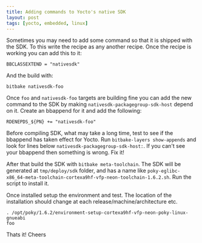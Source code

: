```yaml
---
title: Adding commands to Yocto's native SDK
layout: post
tags: [yocto, embedded, linux]
---
```


Sometimes you may need to add some command so that it is
shipped with the SDK. To this write the recipe as any another
recipe. Once the recipe is working you can add this to it:

```
BBCLASSEXTEND = "nativesdk"
```

And the build with:

```
bitbake nativesdk-foo
```

Once `foo` and `nativesdk-foo` targets are
building fine you can add the new command to the SDK by
making `nativesdk-packagegroup-sdk-host` depend on it. Create
an bbappend for it and add the following:

``` meta-foolayer/recipes-core/packagegroup/nativesdk-packagegroup-sdk-host.bbappend
RDENEPDS_${PN} += "nativesdk-foo"
```

Before compiling SDK, what may take a long time, test to see if
the bbappend has taken effect for Yocto. Run `bitbake-layers show-appends` 
and look for lines below `nativesdk-packagegroup-sdk-host:`. If you
can't see your bbappend then something is wrong. Fix it!

After that build the SDK with `bitbake meta-toolchain`. The
SDK will be generated at `tmp/deploy/sdk` folder, and has
a name like `poky-eglibc-x86_64-meta-toolchain-cortexa9hf-vfp-neon-toolchain-1.6.2.sh`.
Run the script to install it.

Once installed setup the environment and test. The location of the
installation should change at each release/machine/architecture etc.

```
. /opt/poky/1.6.2/environment-setup-cortexa9hf-vfp-neon-poky-linux-gnueabi
foo
```

Thats it!
Cheers

